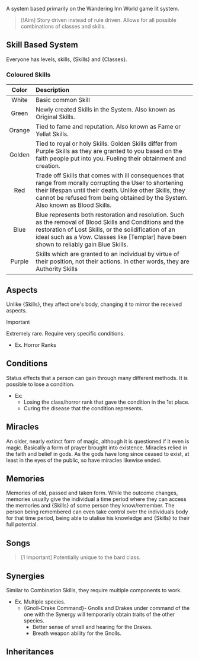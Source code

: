 A system based primarily on the Wandering Inn World game lit system.
<br>
> [!Aim]
> Story driven instead of rule driven.
> Allows for all possible combinations of classes and skills.

## Skill Based System
Everyone has levels, skills, {Skills} and {Classes}.


### Coloured Skills
|Color| Description|
|:---:|:---|
|White | Basic common Skill |
|Green |Newly created Skills in the System. Also known as Original Skills. |
|Orange |Tied to fame and reputation. Also known as Fame or Yellat Skills. |
|Golden |Tied to royal or holy Skills. Golden Skills differ from Purple Skills as they are granted to you based on the faith people put into you. Fueling their obtainment and creation. |
|Red |Trade off Skills that comes with ill consequences that range from morally corrupting the User to shortening their lifespan until their death. Unlike other Skills, they cannot be refused from being obtained by the System. Also known as Blood Skills. |
|Blue |Blue represents both restoration and resolution. Such as the removal of Blood Skills and Conditions and the restoration of Lost Skills, or the solidification of an ideal such as a Vow. Classes like [Templar] have been shown to reliably gain Blue Skills. |
|Purple |Skills which are granted to an individual by virtue of their position, not their actions. In other words, they are Authority Skills |


## Aspects
Unlike {Skills}, they affect one's body, changing it to mirror the received aspects.
> [!Important]
> Extremely rare.
> Require very specific conditions.
> - Ex. Horror Ranks 


## Conditions
Status effects that a person can gain through many different methods. 
It is possible to lose a condition.
- Ex:
	- Losing the class/horror rank that gave the condition in the 1st place.
	- Curing the disease that the condition represents.
	

## Miracles
An older, nearly extinct form of magic, although it is questioned if it even is magic.
Basically a form of prayer brought into existence.
Miracles relied in the faith and belief in gods. As the gods have long since ceased to exist, at least in the eyes of the public, so have miracles likewise ended.

## Memories
Memories of old, passed and taken form.
While the outcome changes, memories usually give the individual a time period where they can access the memories and {Skills} of some person they know/remember.
The person being remembered can even take control over the individuals body for that time period, being able to utalise his knowledge and {Skills} to their full potential.

## Songs
> [1 Important]
> Potentially unique to the bard class.


## Synergies
Similar to Combination Skills, they require multiple components to work.
- Ex. Multiple species.
	- {Gnoll-Drake Command}- Gnolls and Drakes under command of the one with the Synergy will temporarily obtain traits of the other species.
		- Better sense of smell and hearing for the Drakes.
		- Breath weapon ability for the Gnolls.




## Inheritances
